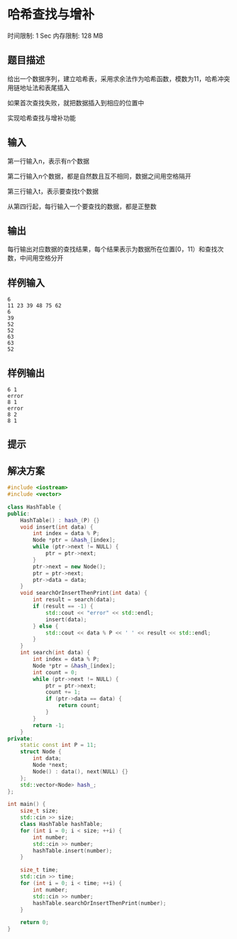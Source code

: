 # 哈希查找与增补
时间限制: 1 Sec  内存限制: 128 MB

## 题目描述
给出一个数据序列，建立哈希表，采用求余法作为哈希函数，模数为11，哈希冲突用链地址法和表尾插入

如果首次查找失败，就把数据插入到相应的位置中

实现哈希查找与增补功能

## 输入
第一行输入n，表示有n个数据

第二行输入n个数据，都是自然数且互不相同，数据之间用空格隔开

第三行输入t，表示要查找t个数据

从第四行起，每行输入一个要查找的数据，都是正整数

## 输出
每行输出对应数据的查找结果，每个结果表示为数据所在位置[0，11）和查找次数，中间用空格分开

## 样例输入
    6
    11 23 39 48 75 62
    6
    39
    52
    52
    63
    63
    52

## 样例输出
    6 1
    error
    8 1
    error
    8 2
    8 1

## 提示

## 解决方案
``` cpp
#include <iostream>
#include <vector>

class HashTable {
public:
    HashTable() : hash_(P) {}
    void insert(int data) {
        int index = data % P;
        Node *ptr = &hash_[index];
        while (ptr->next != NULL) {
            ptr = ptr->next;
        }
        ptr->next = new Node();
        ptr = ptr->next;
        ptr->data = data;
    }
    void searchOrInsertThenPrint(int data) {
        int result = search(data);
        if (result == -1) {
            std::cout << "error" << std::endl;
            insert(data);
        } else {
            std::cout << data % P << ' ' << result << std::endl;
        }
    }
    int search(int data) {
        int index = data % P;
        Node *ptr = &hash_[index];
        int count = 0;
        while (ptr->next != NULL) {
            ptr = ptr->next;
            count += 1;
            if (ptr->data == data) {
                return count;
            }
        }
        return -1;
    }
private:
    static const int P = 11;
    struct Node {
        int data;
        Node *next;
        Node() : data(), next(NULL) {}
    };
    std::vector<Node> hash_;
};

int main() {
    size_t size;
    std::cin >> size;
    class HashTable hashTable;
    for (int i = 0; i < size; ++i) {
        int number;
        std::cin >> number;
        hashTable.insert(number);
    }

    size_t time;
    std::cin >> time;
    for (int i = 0; i < time; ++i) {
        int number;
        std::cin >> number;
        hashTable.searchOrInsertThenPrint(number);
    }

    return 0;
}

```
